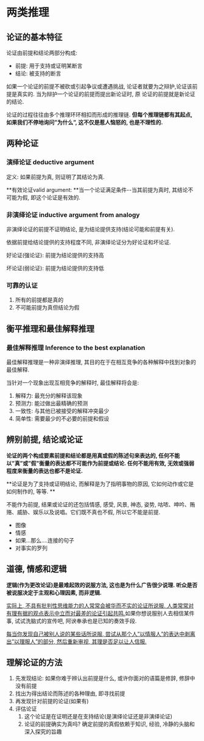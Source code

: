 # 两类推理

## 论证的基本特征

论证由前提和结论两部分构成:

- 前提: 用于支持或证明某断言
- 结论: 被支持的断言

如果一个论证的前提不被砍或引起争议或遭遇挑战, 论证者就要为之辩护,论证该前提是真实的. 当为辩护一个论证的前提而提出新论证时, 原 论证的前提就是新论证的结论. 

论证的过程往往由多个推理环环相扣而形成的推理链. **但每个推理链都有其起点, 如果我们不停地询问”为什么”, 这不仅是惹人恼怒的, 也是不理性的.**

## 两种论证

### 演绎论证 deductive argument

定义: 如果前提为真, 则证明了其结论为真.

**有效论证valid argument: **当一个论证满足条件--当其前提为真时, 其结论不可能为假, 即这个论证是有效的.

### 非演绎论证 inductive argument from analogy

非演绎论证的前提不证明结论, 是为结论提供支持(结论可能和前提有关).

依据前提给结论提供的支持程度不同, 非演绎论证分为好论证和坏论证.

好论证(强论证): 前提为结论提供的支持高

坏论证(弱论证): 前提为结论提供的支持低

### 可靠的认证

1. 所有的前提都是真的
2. 不可能前提为真但结论为假

## 衡平推理和最佳解释推理

### **最佳解释推理 Inference to the best explanation**

最佳解释推理是一种非演绎推理, 其目的在于在相互竞争的各种解释中找到对象的最佳解释. 

当针对一个现象出现互相竞争的解释时, 最佳解释将会是:

1. 解释力: 最充分的解释该现象
2. 预测力: 能过做出最精确的预测
3. 一致性: 与其他已被接受的解释冲突最少
4. 简单性: 需要最少的不必要的前提和假设

## 辨别前提, 结论或论证

**论证的两个构成要素前提和结论都是用真或假的陈述句来表达的, 任何不能以”真”或”假"衡量的表达都不可能作为前提或结论. 任何不能用有效, 无效或强弱程度来衡量的表达也都不是论证.**

**论证是为了支持或证明结论, 而解释是为了指明事物的原因, 它如何动作或它是如何制作的, 等等. **

不能作为前提, 结果或论证的还包括情感, 感受, 风景, 神态, 姿势, 咕哝、呻吟、贿赂、威胁、娱乐以及说唱。它们既不真也不假, 所以它不能是前提. 

- 图像
- 情感
- 如果...那么....连接的句子
- 对事实的罗列

## 道德, 情感和逻辑

**逻辑(作为更改论证)是最难起效的说服方法, 这也是为什么广告很少说理. 听众是否被说服决定于主观和心理因素, 而非逻辑.**

<u>实际上, 不具有批判性思维能力的人常常会被华而不实的论证所说服. 人类常常对有理有据的观点表示中立而对最差的论证引起共鸣.</u>如果你想说服别人去相信某件事, 试试洗脑式的宣传吧, 阿谀奉承也是已知的奏效手段. 

<u>每当你发现自己被别人说的某些话所说服, 尝试从那个人”以情服人”的表达中剥离出”以理服人”的部分, 然后重新审视, 其理是否足以让人信服.</u>

## 理解论证的方法

1. 先发现结论: 如果你难于辨认出前提是什么, 或许你面对的语篇是修辞, 修辞中没有前提
2. 找出为得出结论而陈述的各种理由, 即寻找前提
3. 再发现针对前提的论证(如果有)
4. 评估论证
   1. 这个论证是在证明还是在支持结论(是演绎论证还是非演绎论证)
   2. 论证的前提确实为真吗? 确定前提的真假依赖于知识, 经验, 冷静的头脑和深入探究的旨趣


